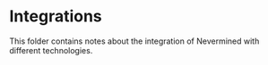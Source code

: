 # Integrations

This folder contains notes about the integration of Nevermined with different technologies.